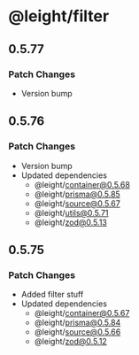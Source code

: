 # @leight/filter

## 0.5.77

### Patch Changes

- Version bump

## 0.5.76

### Patch Changes

- Version bump
- Updated dependencies
  - @leight/container@0.5.68
  - @leight/prisma@0.5.85
  - @leight/source@0.5.67
  - @leight/utils@0.5.71
  - @leight/zod@0.5.13

## 0.5.75

### Patch Changes

- Added filter stuff
- Updated dependencies
  - @leight/container@0.5.67
  - @leight/prisma@0.5.84
  - @leight/source@0.5.66
  - @leight/zod@0.5.12
